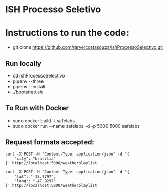 # ISH Processo Seletivo

# Instructions to run the code:
* git clone https://github.com/raryelcostasouza/ishProcessoSelectivo.git

## Run locally
* cd ishProcessoSelectivo
* pipenv --three
* pipenv --install
* ./bootstrap.sh

## To Run with Docker
* sudo docker build -t safelabs .
* sudo docker run --name safelabs -d -p 5000:5000 safelabs

## Request formats accepted:
```
curl -X POST -H "Content-Type: application/json" -d '{
    "city": "brasilia"
}' http://localhost:5000/weatherplaylist

curl -X POST -H "Content-Type: application/json" -d '{
    "lat": "-15.7797",
    "long": "-47.9297"
}' http://localhost:5000/weatherplaylist
```
